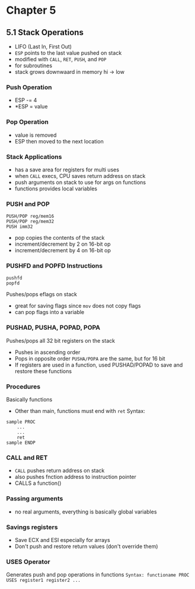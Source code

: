 # Chapter 5
## 5.1 Stack Operations
* LIFO (Last In, First Out)
* `ESP` points to the last value pushed on stack
* modified with `CALL`, `RET`, `PUSH`, and `POP`
* for subroutines
* stack grows downwaard in memory hi -> low

### Push Operation
* ESP -= 4
* *ESP = value

### Pop Operation
* value is removed
* ESP then moved to the next location

### Stack Applications
* has a save area for registers for multi uses
* when `CALL` execs, CPU saves return address on stack
* push arguments on stack to use for args on functions
* functions provides local variables

### PUSH and POP
```
PUSH/POP reg/mem16
PUSH/POP reg/mem32
PUSH imm32
```
* pop copies the contents of the stack
* increment/decrement by 2 on 16-bit op
* increment/decrement by 4 on 16-bit op

### PUSHFD and POPFD Instructions
```
pushfd
popfd
```

Pushes/pops eflags on stack
* great for saving flags since `mov` does not copy flags 
* can pop flags into a variable

### PUSHAD, PUSHA, POPAD, POPA
Pushes/pops all 32 bit registers on the stack
* Pushes in ascending order
* Pops in opposite order
`PUSHA/POPA` are the same, but for 16 bit
* If registers are used in a function, used PUSHAD/POPAD to save and restore these functions

### Procedures
Basically functions
* Other than main, functions must end with `ret`
Syntax:
```
sample PROC
    ...
    ...
    ret
sample ENDP
```

### CALL and RET
* `CALL` pushes return address on stack
* also pushes fnction address to instruction pointer
* CALLS a function()

### Passing arguments
* no real arguments, everything is basically global variables

### Savings registers
* Save ECX and ESI especially for arrays
* Don't push and restore return values (don't override them)

### USES Operator
Generates push and pop operations in functions
`Syntax: functioname PROC USES register1 register2 ...`
